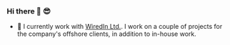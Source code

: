 ### Hi there 👋 :sunglasses: 
- 🔭 I currently work with [WiredIn Ltd.](https://www.wiredin.rw/). I work on a couple of projects for the company's offshore clients, in addition to in-house work.

<!--
**skijooma/skijooma** is a ✨ _special_ ✨ repository because its `README.md` (this file) appears on your GitHub profile.

Here are some ideas to get you started:

- 🔭 I currently work with [WiredIn Ltd.](https://www.wiredin.rw/). I work on a couple of projects for the company's offshore clients, in addition to in-house work.
- 🌱 I’m currently learning ...
- 👯 I’m looking to collaborate on ...
- 🤔 I’m looking for help with ...
- 💬 Ask me about ...
- 📫 How to reach me: ...
- 😄 Pronouns: ...
- ⚡ Fun fact: ...
-->
